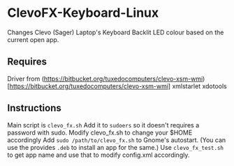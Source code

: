# ClevoFX-Keyboard-Linux
Changes Clevo (Sager) Laptop's Keyboard Backlit LED colour based on the current open app.

## Requires
Driver from (https://bitbucket.org/tuxedocomputers/clevo-xsm-wmi)[https://bitbucket.org/tuxedocomputers/clevo-xsm-wmi]
xmlstarlet
xdotools

## Instructions
Main script is `clevo_fx.sh`
Add it to `sudoers` so it doesn't requires a password with sudo.
Modify clevo_fx.sh to change your $HOME accordingly
Add `sudo /path/to/clevo_fx.sh` to Gnome's autostart. (You can use the provides `.deb` to install an app for the same.)
Use `clevo_fx_test.sh` to get app name and use that to modify config.xml accordingly.

